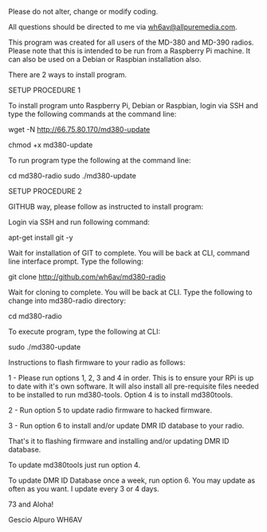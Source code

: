 Please do not alter, change or modify coding.

All questions should be directed to me via wh6av@allpuremedia.com.

This program was created for all users of the MD-380 and MD-390 radios.  Please note that this is intended to be run from a Raspberry Pi machine.  It can also be used on a Debian or Raspbian installation also.

There are 2 ways to install program.

SETUP PROCEDURE 1

To install program unto Raspberry Pi, Debian or Raspbian, login via SSH and type the following commands at the command line:

wget -N  http://66.75.80.170/md380-update

chmod +x md380-update

To run program type the following at the command line:

cd md380-radio
sudo ./md380-update


SETUP PROCEDURE 2

GITHUB way, please follow as instructed to install program:

Login via SSH and run following command:

apt-get install git -y

Wait for installation of GIT to complete.  You will be back at CLI, command line interface prompt.  Type the following:

git clone http://github.com/wh6av/md380-radio

Wait for cloning to complete.  You will be back at CLI.  Type the following to change into md380-radio directory:

cd md380-radio

To execute program, type the following at CLI:

sudo ./md380-update

Instructions to flash firmware to your radio as follows:

1 - Please run options 1, 2, 3 and 4 in order.  This is to ensure your RPi is up to date with it's own software.  It will also install all pre-requisite files needed to be installed to run md380-tools.  Option 4 is to install md380tools.

2 - Run option 5 to update radio firmware to hacked firmware.

3 - Run option 6 to install and/or update DMR ID database to your radio.

That's it to flashing firmware and installing and/or updating DMR ID database.

To update md380tools just run option 4. 

To update DMR ID Database once a week, run option 6.  You may update as often as you want.  I update every 3 or 4 days.

73 and Aloha!

Gescio Alpuro
WH6AV
